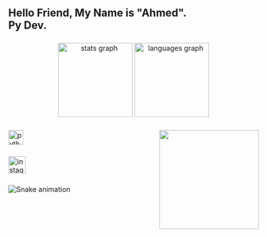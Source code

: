 <h2 align="left">Hello Friend, My Name is "Ahmed".<br>Py Dev.</h2>

###

<div align="center">
  <img src="https://github-readme-stats.vercel.app/api?username=Ahmed-fsociety&hide_title=false&hide_rank=false&show_icons=true&include_all_commits=true&count_private=true&disable_animations=false&theme=dark&locale=en&hide_border=false" height="150" alt="stats graph"  />
  <img src="https://github-readme-stats.vercel.app/api/top-langs?username=Ahmed-fsociety&locale=en&hide_title=false&layout=compact&card_width=320&langs_count=5&theme=dark&hide_border=false" height="150" alt="languages graph"  />
</div>

###

<img align="right" height="200" src="https://media1.giphy.com/media/v1.Y2lkPTc5MGI3NjExanZ6eTlyZHcwNTN6anc3bHk5NDR5OGZudGpxcXA1aW5xNnNkczRmdSZlcD12MV9pbnRlcm5hbF9naWZfYnlfaWQmY3Q9Zw/3zz2ihAv6L1HEE1U4G/giphy.gif"  />

###

<div align="left">
  <img src="https://cdn.jsdelivr.net/gh/devicons/devicon/icons/python/python-original.svg" height="30" alt="python logo"  />
</div>

###

<div align="left">
  <a href="https://www.instagram.com/ahmedheshamf/?hl=en" target="_blank">
    <img src="https://img.shields.io/static/v1?message=instagram&logo=instagram&label=&color=222222&logoColor=black&labelColor=&style=for-the-badge" height="35" alt="instagram logo"  />
  </a>
</div>

###

<img src="https://raw.githubusercontent.com/Ahmed-fsociety/Ahmed-fsociety/output/snake.svg" alt="Snake animation" />

###

